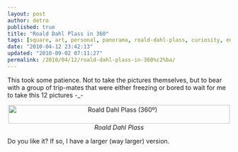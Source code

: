 ```yaml
---
layout: post
author: detro
published: true
title: "Roald Dahl Plass in 360"
tags: [square, art, personal, panorama, roald-dahl-plass, curiosity, english, cardiff, wales, 360]
date: "2010-04-12 23:42:13"
updated: "2010-09-02 07:11:27"
permalink: /2010/04/12/roald-dahl-plass-in-360%c2%ba/
---
```


This took some patience. Not to take the pictures themselves, but to bear with a group of trip-mates that were either freezing or bored to wait for me to take this 12 pictures -_-

<div align="center">
<a href="http://www.flickr.com/photos/detronizator/4515770425/" title="Roald Dahl Plass (360º) by Detro, on Flickr"><img src="http://farm3.static.flickr.com/2756/4515770425_251855b29a.jpg" width="500" height="42" alt="Roald Dahl Plass (360º)" /></a>
<em>Roald Dahl Plass</em>
</div>

Do you like it? If so, I have a larger (way larger) version.
